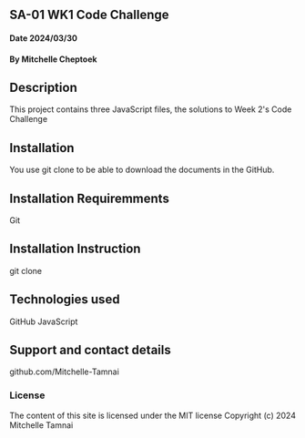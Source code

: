 ## SA-01 WK1 Code Challenge

#### Date 2024/03/30

#### By Mitchelle Cheptoek

## Description
This project contains three JavaScript files, the solutions to Week 2's Code Challenge

## Installation
You use git clone to be able to download the documents in the GitHub.

## Installation Requiremments
Git

## Installation Instruction
git clone

## Technologies used
GitHub
JavaScript

## Support and contact details
github.com/Mitchelle-Tamnai

### License
The content of this site is licensed under the MIT license
Copyright (c) 2024 Mitchelle Tamnai